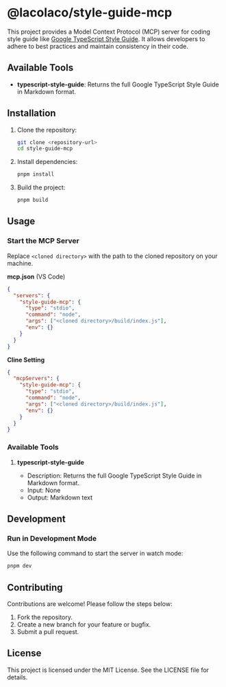 # @lacolaco/style-guide-mcp

This project provides a Model Context Protocol (MCP) server for coding style guide like [Google TypeScript Style Guide][].
It allows developers to adhere to best practices and maintain consistency in their code.

[Google TypeScript Style Guide]: https://google.github.io/styleguide/tsguide.html

## Available Tools

- **typescript-style-guide**: Returns the full Google TypeScript Style Guide in Markdown format.

## Installation

1. Clone the repository:

   ```bash
   git clone <repository-url>
   cd style-guide-mcp
   ```

2. Install dependencies:

   ```bash
   pnpm install
   ```

3. Build the project:
   ```bash
   pnpm build
   ```

## Usage

### Start the MCP Server

Replace `<cloned directory>` with the path to the cloned repository on your machine.

**mcp.json** (VS Code)

```json
{
  "servers": {
    "style-guide-mcp": {
      "type": "stdio",
      "command": "node",
      "args": ["<cloned directory>/build/index.js"],
      "env": {}
    }
  }
}
```

**Cline Setting**

```json
{
  "mcpServers": {
    "style-guide-mcp": {
      "type": "stdio",
      "command": "node",
      "args": ["<cloned directory>/build/index.js"],
      "env": {}
    }
  }
}
```

### Available Tools

1. **typescript-style-guide**

   - Description: Returns the full Google TypeScript Style Guide in Markdown format.
   - Input: None
   - Output: Markdown text

## Development

### Run in Development Mode

Use the following command to start the server in watch mode:

```bash
pnpm dev
```

## Contributing

Contributions are welcome! Please follow the steps below:

1. Fork the repository.
2. Create a new branch for your feature or bugfix.
3. Submit a pull request.

## License

This project is licensed under the MIT License. See the LICENSE file for details.
